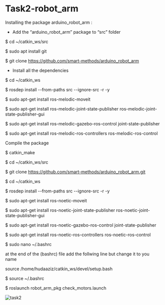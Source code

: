 # Task2-robot_arm
Installing the package arduino_robot_arm :
- Add the “arduino_robot_arm” package to “src” folder

$ cd ~/catkin_ws/src

$ sudo apt install git

$ git clone https://github.com/smart-methods/arduino_robot_arm

- Install all the dependencies

$ cd ~/catkin_ws

$ rosdep install --from-paths src --ignore-src -r -y

$ sudo apt-get install ros-melodic-moveit

$ sudo apt-get install ros-melodic-joint-state-publisher ros-melodic-joint-state-publisher-gui

$ sudo apt-get install ros-melodic-gazebo-ros-control joint-state-publisher

$ sudo apt-get install ros-melodic-ros-controllers ros-melodic-ros-control

Compile the package

$ catkin_make

$ cd ~/catkin_ws/src
 
$ git clone https://github.com/smart-methods/arduino_robot_arm.git 
 
$ cd ~/catkin_ws
 
$ rosdep install --from-paths src --ignore-src -r -y
 
$ sudo apt-get install ros-noetic-moveit
 
$ sudo apt-get install ros-noetic-joint-state-publisher ros-noetic-joint-state-publisher-gui
 
$ sudo apt-get install ros-noetic-gazebo-ros-control joint-state-publisher
 
$ sudo apt-get install ros-noetic-ros-controllers ros-noetic-ros-control
 
$ sudo nano ~/.bashrc
 
at the end of the (bashrc) file add the follwing line 
but change it to you name
 
source /home/hudaaziz/catkin_ws/devel/setup.bash
 
$ source ~/.bashrc
 
$ roslaunch robot_arm_pkg check_motors.launch

![task2](https://user-images.githubusercontent.com/101423450/182405506-da594ecf-52c2-466f-a350-77af7fbb3706.png)

